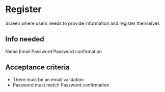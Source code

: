 # Register

Screen where users needs to provide information and register theirselves


## Info needed
Name
Email
Password
Password confirmation

## Acceptance criteria
- There must be an email validation
- Password must match Password confirmation
